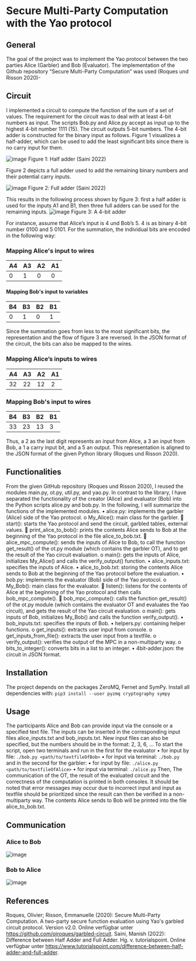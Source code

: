 # Secure Multi-Party Computation with the Yao protocol
## General
The goal of the project was to implement the Yao protocol between the two parties Alice (Garbler) and Bob (Evaluator). The implementation of the Github repository “Secure Multi-Party Computation” was used (Roques und Risson 2020)-

## Circuit
I implemented a circuit to compute the function of the sum of a set of values. The requirement for the circuit was to deal with at least 4-bit numbers as input. The scripts Bob.py and Alice.py accept as input up to the highest 4-bit number 1111  (15). The circuit outputs 5-bit numbers. 
The 4-bit adder is constructed for the binary input as follows. Figure 1 visualizes a half-adder, which can be used to add the least significant bits since there is no carry input for them.

![image](https://github.com/maikfichtenkamm/yaoprotocol/assets/62957774/0993a18c-a39f-4b7c-8b12-7cf976d24411)
Figure 1: Half adder (Saini 2022) 

Figure 2 depicts a full adder used to add the remaining binary numbers and their potential carry inputs.
 
![image](https://github.com/maikfichtenkamm/yaoprotocol/assets/62957774/12a0c570-1f8b-426a-b516-7e7a1b14284c)
Figure 2: Full adder (Saini 2022)

This results in the following process shown by figure 3: first a half adder is used for the inputs A1 and B1, then three full adders can be used for the remaining inputs.
 ![image](https://github.com/maikfichtenkamm/yaoprotocol/assets/62957774/9248dae0-e325-4b6d-abb6-c444bf39aead)
Figure 3: A 4-bit adder

For instance, assume that Alice’s input is 4 und Bob’s 5. 4 is as binary 4-bit number 0100 and 5 0101. For the summation, the individual bits are encoded in the following way:
### Mapping Alice's input to wires
| A4| A3| A2| A1|
|---|---|---|---| 
| 0 | 1 | 0 | 0 |


#### Mapping Bob's input to variables
| B4| B3| B2| B1|
|---|---|---|---| 
| 0 | 1 | 0 | 1 |



Since the summation goes from less to the most significant bits, the representation and the flow of figure 3 are reversed. In the JSON format of the circuit, the bits can also be mapped to the wires.

### Mapping Alice’s inputs to wires
| A4 | A3 | A2 | A1 |
|----|----|----|----| 
| 32 | 22 | 12 | 2  |


### Mapping Bob's input to wires
| B4 | B3 | B2 | B1 |
|----|----|----|----| 
| 33 | 23 | 13 | 3  |



Thus, a 2 as the last digit represents an input from Alice, a 3 an input from Bob, a 1 a carry input bit, and a 5 an output. This representation is aligned to the JSON format of the given Python library (Roques und Risson 2020).

## Functionalities
From the given GitHub repository (Roques und Risson 2020), I reused the modules main.py, ot.py, util.py, and yao.py. In contrast to the library, I have separated the functionality of the creator (Alice) and evaluator (Bob) into the Python scripts alice.py and bob.py. In the following, I will summarize the functions of the implemented modules. 
•	alice.py: implements the garbler (Alice) side of the Yao protocol.
o	My_Alice(): main class for the garbler.
	start(): starts the Yao protocol and send the circuit, garbled tables, external values.
	print_alice_to_bob(): prints the contents Alice sends to Bob at the beginning of the Yao protocol in the file alice_to_bob.txt.
	alice_mpc_compute(): sends the inputs of Alice to Bob, to call the function get_result() of the ot.py module (which contains the garbler OT), and to get the result of the Yao circuit evaluation.
o	main(): gets the inputs of Alice, initializes My_Alice() and calls the verify_output() function.
•	alice_inputs.txt: specifies the inputs of Alice.
•	alice_to_bob.txt: storing the contents Alice sends to Bob at the beginning of the Yao protocol before the evaluation.
•	bob.py: implements the evaluator (Bob) side of the Yao protocol.
o	My_Bob(): main class for the evaluator.
	listen(): listens for the contents of Alice at the beginning of the Yao protocol and then calls bob_mpc_compute().
	bob_mpc_compute(): calls the function get_result() of the ot.py module (which contains the evaluator OT and evaluates the Yao circuit), and gets the result of the Yao circuit evaluation.
o	main(): gets inputs of Bob, initializes My_Bob() and calls the function verify_output().
•	bob_inputs.txt: specifies the inputs of Bob.
•	helpers.py: containing helper functions.
o	get_inputs(): extracts user input from console.
o	get_inputs_from_file(): extracts the user input from a textfile.
o	verify_output(): verifies the output of the MPC in a non-multiparty way.
o	bits_to_integer(): converts bits in a list to an integer.
•	4bit-adder.json: the circuit in JSON format.

## Installation
The project depends on the packages ZeroMQ, Fernet and SymPy. Install all dependencies with:
```pip3 install --user pyzmq cryptography sympy```

## Usage
The participants Alice and Bob can provide input via the console or a specified text file. The inputs can be inserted in the corresponding input files alice_inputs.txt and bob_inputs.txt. New input files can also be specified, but the numbers should be in the format: 2, 3, 6, …
To start the script, open two terminals and run in the first for the evaluator
•	for input by file: ```./bob.py <path/to/textfileOfBob>```
•	for input via terminal: ```./bob.py ```
and in the second for the garbler:
•	for input by file: ```./alice.py <path/to/textfileOfAlice>```
•	for input via terminal: ```./alice.py```
Then, The communication of the OT, the result of the evaluated circuit and the correctness of the computation is printed in both consoles. It should be noted that error messages may occur due to incorrect input and input as textfile should be prioritized since the result can then be verified in a non-multiparty way. The contents Alice sends to Bob will be printed into the file alice_to_bob.txt.

## Communication
### Alice to Bob
![image](https://github.com/maikfichtenkamm/yaoprotocol/assets/62957774/8725b692-10eb-4c23-a734-e30e3f00be16)
### Bob to Alice
![image](https://github.com/maikfichtenkamm/yaoprotocol/assets/62957774/c13320bc-b766-4024-83f5-fb3725cdf9bb)

## References

Roques, Olivier; Risson, Emmanuelle (2020): Secure Multi-Party Computation. A two-party secure function evaluation using Yao's garbled circuit protocol. Version v2.0. Online verfügbar unter https://github.com/ojroques/garbled-circuit.
Saini, Manish (2022): Difference between Half Adder and Full Adder. Hg. v. tutorialspoint. Online verfügbar unter https://www.tutorialspoint.com/difference-between-half-adder-and-full-adder.


